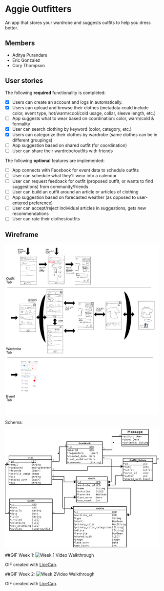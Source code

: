 # Aggie Outfitters

An app that stores your wardrobe and suggests outfits to help you dress better.

## Members

- Aditya Purandare
- Eric Gonzalez
- Cory Thompson

## User stories

The following **required** functionality is completed:
- [x] Users can create an account and logs in automatically.
- [x] Users can upload and browse their clothes (metadata could include color, event type, hot/warm/cool/cold usage, collar, sleeve length, etc.)
- [ ] App suggests what to wear based on coordination: color, warm/cold & formality
- [x] User can search clothing by keyword (color, category, etc.) 
- [x] Users can categorize their clothes by wardrobe (same clothes can be in different groupings)
- [ ] App suggestion based on shared outfit (for coordination)
- [ ] User can share their wardrobe/outfits with friends

The following **optional** features are implemented:
- [ ] App connects with Facebook for event data to schedule outfits
- [ ] User can schedule what they'll wear into a calendar
- [ ] User can request feedback for outfit (proposed outfit, or wants to find suggestions) from community/friends
- [ ] User can build an outfit around an article or articles of clothing
- [ ] App suggestion based on forecasted weather (as opposed to user-entered preference)
- [ ] User can accept/reject individual articles in suggestions, gets new recommendations
- [ ] User can rate their clothes/outfits

## Wireframe

![Alt text](/wireframes.png?raw=true "Wireframe")

Schema: 

![Alt text](/Schema.png?raw=true "Schema")

##GIF Week 1:
<img src='http://i.imgur.com/1Y4hyyn.gif' title='Week 1 Video Walkthrough' width='' alt='Week 1 Video Walkthrough' />

GIF created with [LiceCap](http://www.cockos.com/licecap/).

##GIF Week 2:
<img src='http://i.imgur.com/Dg2OBXE.gif' title='Week 2Video Walkthrough' width='' alt='Week 2Video Walkthrough' />

GIF created with [LiceCap](http://www.cockos.com/licecap/).

